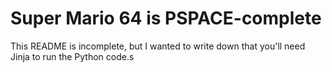 # Super Mario 64 is PSPACE-complete

This README is incomplete, but I wanted to write down that you'll
need Jinja to run the Python code.s
